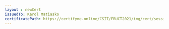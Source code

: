 ```yaml
--- 
layout : newCert 
issuedTo: Karol Matiasko 
certificatePath: https://certifyme.online/CSIT/FRUCT2021/img/cert/sessionchair/KarolMatiasko_d2a33.png
--- 
```

